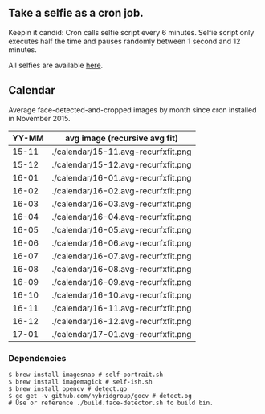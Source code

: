 ## Take a selfie as a cron job.
Keepin it candid:
Cron calls selfie script every 6 minutes.
Selfie script only executes half the time and pauses randomly between 1 second and 12 minutes.

All selfies are available [here](http://isaacardis.com/selfies/?C=M;O=D).

## Calendar

Average face-detected-and-cropped images by month since cron installed in November 2015.

| YY-MM | avg image (recursive avg fit) |
| --- | --- |
| 15-11 | ./calendar/15-11.avg-recurfxfit.png |
| 15-12 | ./calendar/15-12.avg-recurfxfit.png |
| 16-01 | ./calendar/16-01.avg-recurfxfit.png |
| 16-02 | ./calendar/16-02.avg-recurfxfit.png |
| 16-03 | ./calendar/16-03.avg-recurfxfit.png |
| 16-04 | ./calendar/16-04.avg-recurfxfit.png |
| 16-05 | ./calendar/16-05.avg-recurfxfit.png |
| 16-06 | ./calendar/16-06.avg-recurfxfit.png |
| 16-07 | ./calendar/16-07.avg-recurfxfit.png |
| 16-08 | ./calendar/16-08.avg-recurfxfit.png |
| 16-09 | ./calendar/16-09.avg-recurfxfit.png |
| 16-10 | ./calendar/16-10.avg-recurfxfit.png |
| 16-11 | ./calendar/16-11.avg-recurfxfit.png |
| 16-12 | ./calendar/16-12.avg-recurfxfit.png |
| 17-01 | ./calendar/17-01.avg-recurfxfit.png |


### Dependencies
```shell
$ brew install imagesnap # self-portrait.sh
$ brew install imagemagick # self-ish.sh
$ brew install opencv # detect.go
$ go get -v github.com/hybridgroup/gocv # detect.og
# Use or reference ./build.face-detector.sh to build bin.
```
